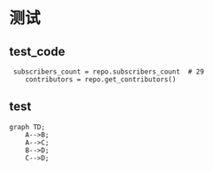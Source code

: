 # 测试
## test_code
```
 subscribers_count = repo.subscribers_count  # 29
    contributors = repo.get_contributors()
```
## test
```mermaid
graph TD;
    A-->B;
    A-->C;
    B-->D;
    C-->D;
```
